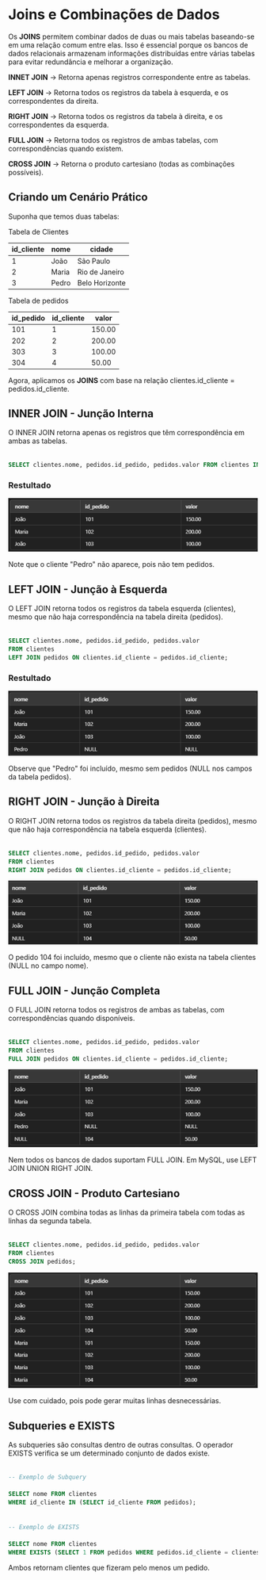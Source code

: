 # Joins e Combinações de Dados

Os **JOINS** permitem combinar dados de duas ou mais tabelas baseando-se em uma relação comum entre elas. Isso é essencial porque os bancos de dados relacionais armazenam informações distribuídas entre várias tabelas para evitar redundância e melhorar a organização.

**INNET JOIN** -> Retorna apenas registros correspondente entre as tabelas.

**LEFT JOIN** -> Retorna todos os registros da tabela à esquerda, e os correspondentes da direita.

**RIGHT JOIN** -> Retorna todos os registros da tabela à direita, e os correspondentes da esquerda.

**FULL JOIN** -> Retorna todos os registros de ambas tabelas, com correspondências quando existem.

**CROSS JOIN** -> Retorna o produto cartesiano (todas as combinações possíveis).

## Criando um Cenário Prático

Suponha que temos duas tabelas:

Tabela de Clientes

| id_cliente | nome  | cidade         |
|------------|-------|----------------|
| 1          | João  | São Paulo      |
| 2          | Maria | Rio de Janeiro |
| 3          | Pedro | Belo Horizonte |

Tabela de pedidos

| id_pedido | id_cliente | valor      |
|-----------|-----------|-------------|
| 101       | 1         | 150.00      |
| 202       | 2         | 200.00      |
| 303       | 3         | 100.00      |
| 304       | 4         | 50.00       |

Agora, aplicamos os **JOINS** com base na relação clientes.id_cliente = pedidos.id_cliente.

## INNER JOIN - Junção Interna

O INNER JOIN retorna apenas os registros que têm correspondência em ambas as tabelas.

``` SQL

SELECT clientes.nome, pedidos.id_pedido, pedidos.valor FROM clientes INNER JOIN pedidos ON clientes.id_cliente = pedidos.id_cliente;

```

### Restultado

![Resultado da Querry INNER JOIN](Tabela_resultado_INNERJOIN.png)

Note que o cliente "Pedro" não aparece, pois não tem pedidos.

## LEFT JOIN - Junção à Esquerda

O LEFT JOIN retorna todos os registros da tabela esquerda (clientes), mesmo que não haja correspondência na tabela direita (pedidos).

``` SQL

SELECT clientes.nome, pedidos.id_pedido, pedidos.valor
FROM clientes
LEFT JOIN pedidos ON clientes.id_cliente = pedidos.id_cliente;

```

### Restultado

![alt text](Tabela_resultado_LEFTJOIN.png)

Observe que "Pedro" foi incluído, mesmo sem pedidos (NULL nos campos da tabela pedidos).

## RIGHT JOIN - Junção à Direita

O RIGHT JOIN retorna todos os registros da tabela direita (pedidos), mesmo que não haja correspondência na tabela esquerda (clientes).

``` SQL

SELECT clientes.nome, pedidos.id_pedido, pedidos.valor
FROM clientes
RIGHT JOIN pedidos ON clientes.id_cliente = pedidos.id_cliente;

```

![alt text](resultados_RIGHTJOIN.png)

O pedido 104 foi incluído, mesmo que o cliente não exista na tabela clientes (NULL no campo nome).

## FULL JOIN - Junção Completa

O FULL JOIN retorna todos os registros de ambas as tabelas, com correspondências quando disponíveis.

``` SQL

SELECT clientes.nome, pedidos.id_pedido, pedidos.valor
FROM clientes
FULL JOIN pedidos ON clientes.id_cliente = pedidos.id_cliente;

```

![alt text](resultado_FULLJOIN.png)

Nem todos os bancos de dados suportam FULL JOIN. Em MySQL, use LEFT JOIN UNION RIGHT JOIN.

## CROSS JOIN - Produto Cartesiano

O CROSS JOIN combina todas as linhas da primeira tabela com todas as linhas da segunda tabela.

``` SQL

SELECT clientes.nome, pedidos.id_pedido, pedidos.valor
FROM clientes
CROSS JOIN pedidos;

```

![alt text](resultado_CROSSJOIN.png)

Use com cuidado, pois pode gerar muitas linhas desnecessárias.

## Subqueries e EXISTS

As subqueries são consultas dentro de outras consultas. O operador EXISTS verifica se um determinado conjunto de dados existe.

``` SQL

-- Exemplo de Subquery

SELECT nome FROM clientes
WHERE id_cliente IN (SELECT id_cliente FROM pedidos);


-- Exemplo de EXISTS

SELECT nome FROM clientes
WHERE EXISTS (SELECT 1 FROM pedidos WHERE pedidos.id_cliente = clientes.id_cliente);

```

Ambos retornam clientes que fizeram pelo menos um pedido.
